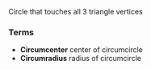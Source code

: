 Circle that touches all 3 triangle vertices
### Terms
- **Circumcenter** center of circumcircle
- **Circumradius** radius of circumcircle

